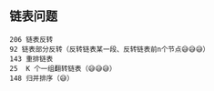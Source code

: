 ## 链表问题

    206 链表反转
    92 链表部分反转（反转链表某一段、反转链表前n个节点😅😅😅）
    143 重排链表
    25  K 个一组翻转链表（😅😅😅） 
    148 归并排序（😅） 